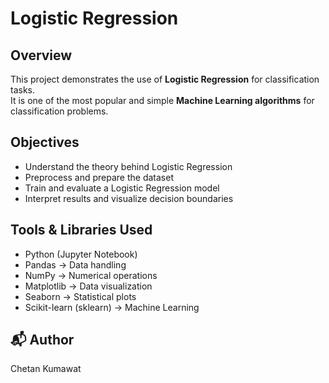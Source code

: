 # Logistic Regression
##  Overview
This project demonstrates the use of **Logistic Regression** for classification tasks.  
It is one of the most popular and simple **Machine Learning algorithms** for classification problems. 

## Objectives
- Understand the theory behind Logistic Regression
- Preprocess and prepare the dataset
- Train and evaluate a Logistic Regression model
- Interpret results and visualize decision boundaries

## Tools & Libraries Used
- Python (Jupyter Notebook)
- Pandas → Data handling
- NumPy → Numerical operations
- Matplotlib → Data visualization
- Seaborn → Statistical plots
- Scikit-learn (sklearn) → Machine Learning

## 📬 Author
Chetan Kumawat

